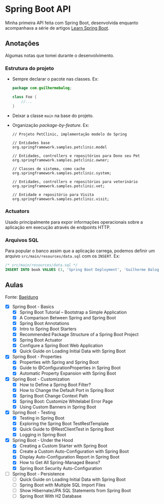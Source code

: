 # Spring Boot API

Minha primeira API feita com Spring Boot, desenvolvida enquanto acompanhava a série de artigos [Learn Spring Boot](https://www.baeldung.com/spring-boot).

## Anotações

Algumas notas que tomei durante o desenvolvimento.

### Estrutura do projeto

- Sempre declarar o pacote nas classes. Ex:
    
    ```java
    package com.guilhermebalog;
  
    class Foo {
        //...  
    }   
    ```
  
- Deixar a classe `main` na base do projeto.
- Organização *package-by-feature*. Ex:

    ```text
    // Projeto PetClinic, implementação modelo do Spring
  
    // Entidades base
    org.springframework.samples.petclinic.model
  
    // Entidades, controllers e repositórios para Dono seu Pet
    org.springframework.samples.petclinic.owner;
  
    // Classes de sistema, como cache
    org.springframework.samples.petclinic.system;
  
    // Entidades, controllers e repositórios para veterinário 
    org.springframework.samples.petclinic.vet;
  
    // Entidade e repositório para Visita 
    org.springframework.samples.petclinic.visit;
    ```
  
### Actuators 

Usado principalmente para expor informações operacionais sobre a aplicação em execução através de endpoints HTTP.


### Arquivos SQL

Para popular o banco assim que a aplicação carrega, podemos definir um arquivo `src/main/resources/data.sql` com os `INSERT`. Ex:

```sql
/* src/main/resources/data.sql */
INSERT INTO book VALUES (3, 'Spring Boot Deployment', 'Guilherme Balog');
```

## Aulas

Fonte: [Baeldung](https://www.baeldung.com/spring-boot)

- [x] Spring Boot - Basics
  - [x] Spring Boot Tutorial – Bootstrap a Simple Application
  - [x] A Comparison Between Spring and Spring Boot
  - [x] Spring Boot Annotations
  - [x] Intro to Spring Boot Starters
  - [x] Recommended Package Structure of a Spring Boot Project
  - [x] Spring Boot Actuator
  - [x] Configure a Spring Boot Web Application
  - [x] Quick Guide on Loading Initial Data with Spring Boot
- [x] Spring Boot - Properties
  - [x] Properties with Spring and Spring Boot
  - [x] Guide to @ConfigurationProperties in Spring Boot
  - [x] Automatic Property Expansion with Spring Boot
- [x] Spring Boot - Customization
  - [x] How to Define a Spring Boot Filter?
  - [x] How to Change the Default Port in Spring Boot
  - [x] Spring Boot Change Context Path
  - [x] Spring Boot: Customize Whitelabel Error Page
  - [x] Using Custom Banners in Spring Boot
- [x] Spring Boot - Testing
  - [x] Testing in Spring Boot
  - [x] Exploring the Spring Boot TestRestTemplate
  - [x] Quick Guide to @RestClientTest in Spring Boot
  - [x] Logging in Spring Boot
- [X] Spring Boot - Under the Hood
  - [x] Creating a Custom Starter with Spring Boot
  - [x] Create a Custom Auto-Configuration with Spring Boot
  - [x] Display Auto-Configuration Report in Spring Boot
  - [x] How to Get All Spring-Managed Beans?
  - [x] Spring Boot Security Auto-Configuration
- [ ] Spring Boot - Persistence
  - [ ] Quick Guide on Loading Initial Data with Spring Boot
  - [ ] Spring Boot with Multiple SQL Import Files
  - [ ] Show Hibernate/JPA SQL Statements from Spring Boot
  - [ ] Spring Boot With H2 Database
